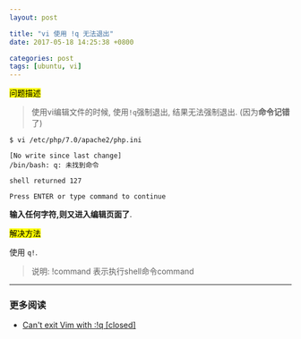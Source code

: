 ```yaml
---
layout: post

title: "vi 使用 !q 无法退出"
date: 2017-05-18 14:25:38 +0800

categories: post
tags: [ubuntu, vi]
---
```


<mark>问题描述</mark>

>使用vi编辑文件的时候, 使用`!q`强制退出, 结果无法强制退出. (因为**命令记错**了)

```
$ vi /etc/php/7.0/apache2/php.ini

[No write since last change]
/bin/bash: q: 未找到命令

shell returned 127

Press ENTER or type command to continue
```
**输入任何字符,则又进入编辑页面了**.

<mark>解决方法</mark>

使用 `q!`.

>说明: !command 表示执行shell命令command

---
### 更多阅读
- [Can't exit Vim with :!q \[closed\]](https://unix.stackexchange.com/questions/253373/cant-exit-vim-with-q/253374)
